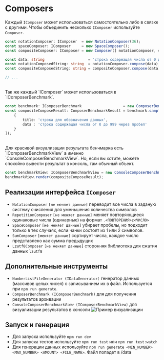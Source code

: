 # Composers

Каждый `IComposer` может использоваться самостоятельно либо в связке с другими. Чтобы объединить несколько `IComposer`
используйте `Composer`.

```typescript
const notationComposer: IComposer  = new NotationComposer(36);
const spaceComposer: IComposer     = new SpaceComposer();
const compositeComposer: IComposer = new Composer([ notationComposer, spaceComposer ]);

const data: string                    = 'строка содержащая числа от 0 до 999 через пробел';
const notationComposedString: string  = notationComposer.compose(data);
const compositeComposedString: string = compositeComposer.compose(data);

// ...
```

<br/>
Так же каждый `IComposer` может использоваться в `IComposerBenchmark`.

```typescript
const benchmark: IComposerBenchmark                   = new ComposerBenchmark([ new DataLossComposerValidator() ]);
const compositeComposeResult: ComposerBenchmarkResult = benchmark.sample('[Notation, Space]', compositeComposedString, [
    {
        title: 'строка для обозначения данных',
        data : 'строка содержащая числа от 0 до 999 через пробел'
    }
]);
```
<br/>
Для красивой визуализации результата бенчмарка есть `IComposerBenchmarkView` а именно `ConsoleComposerBenchmarkView`. Но, если вы хотите, можете спокойно вывести результат в консоль, там обычный объект.

```typescript
const benchmarkView: IComposerBenchmarkView = new ConsoleComposerBenchmarkView({ headerLength: 180 });
benchmarkView.render(compositeComposeResult);
```

## Реализации интерфейса `IComposer`

- `NotationComposer` `[не меняет данные]` переводит все числа в заданую систему счисления для уменьшения количества
  символов
- `RepetitionComposer` `[не меняет данные]` меняет повторяющиеся одинаковые числа (одинарные) на
  формат `.<ПОВТОРЕНИЯ>z<ЧИСЛО>`
- `SpaceComposer` `[не меняет данные]` убирает пробелы, но подходит только в тех случаях, если чанки состоят из 1 или 2
  символов.
- `SumComposer` `[меняет данные]` сортирует числа, каждое число представлено как сумма предыдущих
- `Lzutf8Composer` `[не меняет данные]` сторонняя библиотека для сжатия данных `lzutf8`

## Дополнительные инструменты

- `NumberListFileGenerator (IDataGenerator)` генератор данных (массивов целых чисел) с записыванием их в файл.
  Используется при `npm run generate`.
- `ComposerBenchmark (IComposerBenchmark)` для для получения результатов архивации
- `ConsoleComposerBenchmarkView (IComposerBenchmarkView)` для визуализации результатов в консоли
  ![Пример визуализации](https://sun1-88.userapi.com/impg/FF9t-fmqOnaOvMXv6szAPuDLy-3GAs7yubCrBw/OJ_nA6viWxs.jpg?size=1448x884&quality=96&sign=3c33a7c325f788f66c77ce6f3a33716d&type=album)

## Запуск и генерация

- Для запуска используйте `npm run dev`
- Для запуска тестов используйте `npm run test` или `npm run test:watch`
- Для генерации данных используйте `npm run generate <MIN_NUMBER> <MAX_NUMBER> <AMOUNT> <FILE_NAME>`. Файл попадет в
  /data


